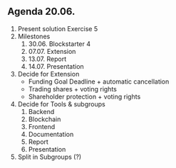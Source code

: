 ## Agenda 20.06.

1. Present solution Exercise 5
1. Milestones
    1. 30.06. Blockstarter 4 
    1. 07.07. Extension
    1. 13.07. Report
    1. 14.07. Presentation
1. Decide for Extension
    * Funding Goal Deadline + automatic cancellation
    * Trading shares + voting rights
    * Shareholder protection + voting rights
1. Decide for Tools & subgroups
    1. Backend
    1. Blockchain
    1. Frontend
    1. Documentation
    1. Report
    1. Presentation
1. Split in Subgroups (?)
